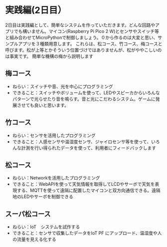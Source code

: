 # 実践編(2日目）
2日目は実践編として、簡単なシステムを作っていただきます。どんな回路やアプリでも構いません。マイコン(Raspberry Pi Pico 2 W)とセンサやスイッチ等と組み合わせてMicroPythonで制御しましょう。０から作るのは大変と思い、サンプルアプリを３種類用意します。
これらは、松コース、竹コース、梅コースと呼びます。松が上等とかそういう位置づけではありませんが、松がややこしいのは事実です。
簡単な機構の梅から説明します

## 梅コース
- ねらい：スイッチや音、光を中心にプログラミング
- できること：スイッチやボリュームを使って、LEDやスピーカからいろんなパターンで光らせたり音を鳴らす。音と光にこだわるシステム。ゲームに発展させても良いと思います。

## 竹コース
- ねらい：センサを活用したプログラミング
- できること：人感センサや温湿度センサ、ジャイロセンサ等を使って、いろんな計測を行い得られたデータを使って、利用者にフィードバックします

## 松コース
- ねらい：Networkを活用したプログラミング
- できること：WebAPIを使って天気情報を取得してLCDやサーボで天気を表現する、MQTTを使って遠隔に配置したマイコンと双方向通信できる。遠隔地のLEDやサーボを制御できる

## スーパ松コース
- ねらい：IoT　システムを試作する
- できること：センサで収集したデータをIoT PF にアップロード、温湿度や人の流量を見える化する

